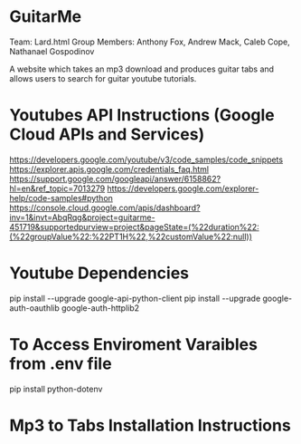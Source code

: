 # GuitarMe

Team: Lard.html
Group Members: Anthony Fox, Andrew Mack, Caleb Cope, Nathanael Gospodinov

A website which takes an mp3 download and produces guitar tabs and allows users to search for guitar youtube tutorials.

# Youtubes API Instructions (Google Cloud APIs and Services)
https://developers.google.com/youtube/v3/code_samples/code_snippets
https://explorer.apis.google.com/credentials_faq.html
https://support.google.com/googleapi/answer/6158862?hl=en&ref_topic=7013279
https://developers.google.com/explorer-help/code-samples#python
https://console.cloud.google.com/apis/dashboard?inv=1&invt=AbqRqg&project=guitarme-451719&supportedpurview=project&pageState=(%22duration%22:(%22groupValue%22:%22PT1H%22,%22customValue%22:null))
# Youtube Dependencies
pip install --upgrade google-api-python-client
pip install --upgrade google-auth-oauthlib google-auth-httplib2

# To Access Enviroment Varaibles from .env file
pip install python-dotenv


# Mp3 to Tabs Installation Instructions
